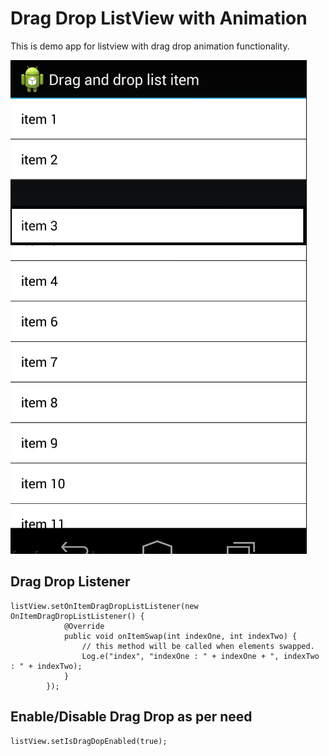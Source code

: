 Drag Drop ListView with Animation
=================================

This is demo app for listview with drag drop animation functionality.

![](https://raw.githubusercontent.com/JaydipZala/Drag-Drop-ListView-with-Animation/master/snapshot/design.png)

Drag Drop Listener
------------------
```
listView.setOnItemDragDropListListener(new OnItemDragDropListListener() {
            @Override
            public void onItemSwap(int indexOne, int indexTwo) {
                // this method will be called when elements swapped.
                Log.e("index", "indexOne : " + indexOne + ", indexTwo : " + indexTwo);
            }
        });
```


Enable/Disable Drag Drop as per need
------------------------------------
```
listView.setIsDragDopEnabled(true);
```
